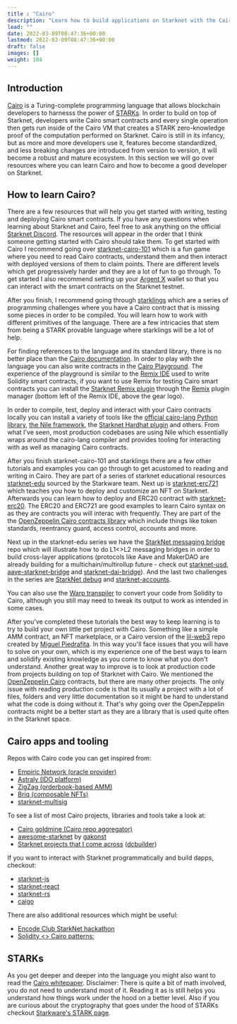 ```yaml
---
title : "Cairo"
description: "Learn how to build applications on Starknet with the Cairo smart contract programming language."
lead: ""
date: 2022-03-09T08:47:36+00:00
lastmod: 2022-03-09T08:47:36+00:00
draft: false
images: []
weight: 104
---
```


## Introduction

[Cairo](https://www.cairo-lang.org/) is a Turing-complete programming language that allows blockchain developers to harnesss the power of [STARKs](https://starkware.co/stark/). In order to build on top of Starknet, developers write Cairo smart contracts and every single operation then gets run inside of the Cairo VM that creates a STARK zero-knowledge proof of the computation performed on Starknet. Cairo is still in its infancy, but as more and more developers use it, features become standardized, and less breaking changes are introduced from version to version, it will become a robust and mature ecosystem. In this section we will go over resources where you can learn Cairo and how to become a good developer on Starknet.

## How to learn Cairo?

There are a few resources that will help you get started with writing, testing and deploying Cairo smart contracts. If you have any questions when learning about Starknet and Cairo, feel free to ask anything on the official [Starknet Discord](https://discord.gg/7vbHfZKJ4m). The resources will appear in the order that I think someone getting started with Cairo should take them. To get started with Cairo I recommend going over [starknet-cairo-101](https://github.com/l-henri/starknet-cairo-101) which is a fun game where you need to read Cairo contracts, understand them and then interact with deployed versions of them to claim points. There are different levels which get progressively harder and they are a lot of fun to go through. To get started I also recommend setting up your [Argent X](https://www.argent.xyz/argent-x/) wallet so that you can interact with the smart contracts on the Starknet testnet.

After you finish, I recommend going through [starklings](https://github.com/onlydustxyz/starklings) which are a series of programming challenges where you have a Cairo contract that is missing some pieces in order to be compiled. You will learn how to work with different primitives of the language. There are a few intricacies that stem from being a STARK provable language where starklings will be a lot of help.

For finding references to the language and its standard library, there is no better place than the [Cairo documentation](https://www.cairo-lang.org/docs/). In order to play with the language you can also write contracts in the [Cairo Playground](https://www.cairo-lang.org/playground/). The experience of the playground is similar to the [Remix IDE](https://remix.ethereum.org/) used to write Solidity smart contracts, if you want to use Remix for testing Cairo smart contracts you can install the [Starknet Remix plugin](https://github.com/groksmith/starkware-remix-plugin) through the [Remix](https://remix.ethereum.org/) plugin manager (bottom left of the Remix IDE, above the gear logo).

In order to compile, test, deploy and interact with your Cairo contracts locally you can install a variety of tools like the [official cairo-lang Python library](https://starknet.io/docs/quickstart.html#quickstart), [the Nile framework](https://github.com/OpenZeppelin/nile/), the [Starknet Hardhat plugin](https://github.com/Shard-Labs/starknet-hardhat-plugin) and others. From what I've seen, most production codebases are using Nile which essentially wraps around the cairo-lang compiler and provides tooling for interacting with as well as managing Cairo contracts.

After you finish starknet-cairo-101 and starklings there are a few other tutorials and examples you can go through to get acustomed to reading and writing in Cairo. They are part of a series of starknet educational resources [starknet-edu](https://github.com/starknet-edu) sourced by the Starkware team. Next up is [starknet-erc721](https://github.com/starknet-edu/starknet-erc721) which teaches you how to deploy and customize an NFT on Starknet. Afterwards you can learn how to deploy and ERC20 contract with [starknet-erc20](https://github.com/starknet-edu/starknet-erc20). The ERC20 and ERC721 are good examples to learn Cairo syntax on as they are contracts you will interac with frequently. They are part of the the [OpenZeppelin Cairo contracts library](https://github.com/OpenZeppelin/cairo-contracts) which include things like token standards, reentrancy guard, access control, accounts and more.

Next up in the starknet-edu series we have the [StarkNet messaging bridge](https://github.com/starknet-edu/starknet-messaging-bridge) repo which will illustrate how to do L1<>L2 messaging bridges in order to build cross-layer applications (protocols like Aave and MakerDAO are already building for a multichain/multirollup future - check out [starknet-usd](https://github.com/orkunkilic/starknet-usd), [aave-starknet-bridge](https://github.com/aave-starknet-project/aave-starknet-bridge) and [starknet-dai-bridge](https://github.com/makerdao/starknet-dai-bridge)). And the last two challenges in the series are [StarkNet debug](https://github.com/starknet-edu/starknet-debug) and [starknet-accounts](https://github.com/starknet-edu/starknet-accounts).

You can also use the [Warp transpiler](https://github.com/NethermindEth/warp) to convert your code from Solidity to Cairo, although you still may need to tweak its output to work as intended in some cases.

After you've completed these tutorials the best way to keep learning is to try to build your own little pet project with Cairo. Something like a simple AMM contract, an NFT marketplace, or a Cairo version of the [lil-web3](https://github.com/m1guelpf/lil-web3/) repo created by [Miguel Piedrafita](https://twitter.com/m1guelpf). In this way you'll face issues that you will have to solve on your own, which is my experience one of the best ways to learn and solidify existing knowledge as you come to know what you don't understand. Another great way to improve is to look at production code from projects building on top of Starknet with Cairo. We mentioned the [OpenZeppelin Cairo](https://github.com/OpenZeppelin/cairo-contracts/) contracts, but there are many other projects. The only issue with reading production code is that its usually a project with a lot of files, folders and very little documentation so it might be hard to understand what the code is doing without it. That's why going over the OpenZeppelin contracts might be a better start as they are a library that is used quite often in the Starknet space.

## Cairo apps and tooling

Repos with Cairo code you can get inspired from:

- [Empiric Network (oracle provider)](https://github.com/42labs/Empiric/tree/master/contracts)
- [Astraly (IDO platform)](https://github.com/Astraly-Labs/astraly-contracts)
- [ZigZag (orderbook-based AMM)](https://github.com/ZigZagExchange/starknet-contracts)
- [Briq (composable NFTs)](https://github.com/briqNFT/briq-protocol)
- [starknet-multisig](https://github.com/eqlabs/starknet-multisig)

To see a list of most Cairo projects, libraries and tools take a look at:

- [Cairo goldmine (Cairo repo aggregator)](https://github.com/beautyisourbusiness/cairo-goldmine)
- [awesome-starknet](https://github.com/gakonst/awesome-starknet) by [gakonst](https://twitter.com/gakonst)
- [Starknet projects that I come across](https://github.com/stars/dcbuild3r/lists/starknet) ([dcbuilder](https://twitter.com/DCbuild3r))

If you want to interact with Starknet programmatically and build dapps, checkout:

- [starknet-js](https://github.com/0xs34n/starknet.js)
- [starknet-react](https://github.com/apibara/starknet-react)
- [starknet-rs](https://github.com/xJonathanLEI/starknet-rs)
- [caigo](https://github.com/dontpanicdao/caigo)

There are also additional resources which might be useful:

- [Encode Club StarkNet hackathon](https://twitter.com/anth0nybeaumont/status/1514429362807971853)
- [Solidity <> Cairo patterns:](https://github.com/behzatce/Solidity-vs-Cairo)

## STARKs

As you get deeper and deeper into the language you might also want to read the [Cairo whitepaper](https://www.cairo-lang.org/cairo-whitepaper/). Disclaimer: There is quite a bit of math involved, you do not need to understand most of it. Reading it as is still helps you understand how things work under the hood on a better level. Also if you are curious about the cryptography that goes under the hood of STARKs checkout [Starkware's STARK page](https://starkware.co/stark/).
